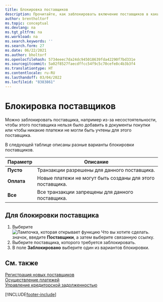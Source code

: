 ```yaml
---
title: Блокировка поставщиков
description: Прочитайте, как заблокировать включение поставщиков в какие-либо транзакции или как просто заблокировать новые платежи им.
author: brentholtorf
ms.topic: conceptual
ms.devlang: na
ms.tgt_pltfrm: na
ms.workload: na
ms.search.keywords: ''
ms.search.form: 27
ms.date: 06/22/2021
ms.author: bholtorf
ms.openlocfilehash: 5734eeec7da24dc945018639fda42290f7bd331e
ms.sourcegitcommit: 5a02f8527faecdffcc54f9c5c70cefe8c4b3b3f4
ms.translationtype: HT
ms.contentlocale: ru-RU
ms.lasthandoff: 03/04/2022
ms.locfileid: "8383861"
---
```

# <a name="block-vendors"></a>Блокировка поставщиков
Можно заблокировать поставщика, например из-за несостоятельности, чтобы этого поставщика нельзя было добавить в документы покупки или чтобы никакие платежи не могли быть учтены для этого поставщика.

В следующей таблице описаны разные варианты блокировки поставщиков.  

|Параметр|Описание|  
|--------------------|------------|  
|**Пусто**|Транзакции разрешены для данного поставщика.|
|**Оплата**|Новые платежи не могут быть созданы для этого поставщика.|  
|**Все**|Все транзакции запрещены для данного поставщика.|  

## <a name="to-block-a-vendor"></a>Для блокировки поставщика  
1. Выберите ![Лампочка, которая открывает функцию Что вы хотите сделать.](media/ui-search/search_small.png "Что вы хотите сделать") значок, введите **Поставщики**, а затем выберите связанную ссылку.
2. Выберите поставщика, которого требуется заблокировать.
3. В поле **Заблокировано** выберите один из вариантов блокировки.

## <a name="see-also"></a>См. также  
[Регистрация новых поставщиков](purchasing-how-register-new-vendors.md)  
[Осуществление платежей](payables-make-payments.md)  
[Управление кредиторской задолженностью](payables-manage-payables.md)


[!INCLUDE[footer-include](includes/footer-banner.md)]
